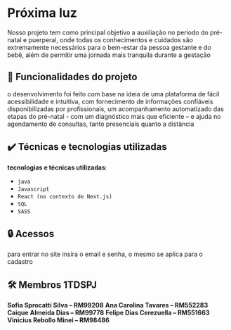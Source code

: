# Próxima luz 

Nosso projeto tem como principal objetivo a auxiliação no período do
pré-natal e puerperal, onde todas os conhecimentos e cuidados são
extremamente necessários para o bem-estar da pessoa gestante e do bebê,
além de permitir uma jornada mais tranquila durante a gestação

## 🔨 Funcionalidades do projeto

o desenvolvimento foi feito com base na ideia de uma
plataforma de fácil acessibilidade e intuitiva, com fornecimento de informações
confiáveis disponibilizadas por profissionais, um acompanhamento
automatizado das etapas do pré-natal - com um diagnóstico mais que eficiente
– e ajuda no agendamento de consultas, tanto presenciais quanto a distância


## ✔️ Técnicas e tecnologias utilizadas

**tecnologias e técnicas utilizadas**:

- `java`
- `Javascript`
- `React (no contexto de Next.js)`
- `SQL`
- `SASS`

## 🔒 Acessos
para entrar no site insira o email e senha, o mesmo se aplica para o cadastro


## 🛠️ Membros 1TDSPJ

**Sofia Sprocatti Silva – RM99208**
**Ana Carolina Tavares – RM552283** 
**Caique Almeida Dias – RM99778** 
**Felipe Dias Cerezuella – RM551663**
**Vinicius Rebollo Minei – RM98486**


